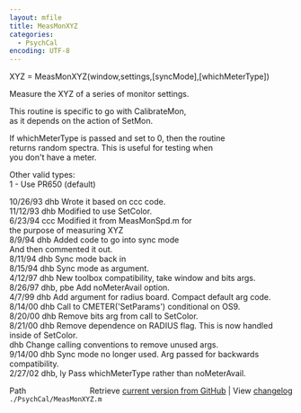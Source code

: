 ```yaml
---
layout: mfile
title: MeasMonXYZ
categories:
  - PsychCal
encoding: UTF-8
---
```


 XYZ = MeasMonXYZ(window,settings,[syncMode],[whichMeterType])  

 Measure the XYZ of a series of monitor settings.  

 This routine is specific to go with CalibrateMon,  
 as it depends on the action of SetMon.  

 If whichMeterType is passed and set to 0, then the routine  
 returns random spectra.  This is useful for testing when  
 you don't have a meter.  

 Other valid types:  
  1 - Use PR650 (default)  

 10/26/93  dhb      Wrote it based on ccc code.  
 11/12/93  dhb      Modified to use SetColor.  
    6/23/94     ccc     Modified it from MeasMonSpd.m for  
                                    the purpose of measuring XYZ  
    8/9/94      dhb     Added code to go into sync mode  
                                    And then commented it out.  
 8/11/94        dhb     Sync mode back in  
 8/15/94        dhb     Sync mode as argument.  
 4/12/97   dhb   New toolbox compatibility, take window and bits args.  
 8/26/97        dhb, pbe Add noMeterAvail option.  
 4/7/99    dhb   Add argument for radius board.  Compact default arg code.  
 8/14/00   dhb   Call to CMETER('SetParams') conditional on OS9.  
 8/20/00   dhb   Remove bits arg from call to SetColor.  
 8/21/00   dhb   Remove dependence on RADIUS flag.  This is now handled inside of SetColor.  
              dhb   Change calling conventions to remove unused args.  
 9/14/00   dhb   Sync mode no longer used.  Arg passed for backwards compatibility.  
 2/27/02   dhb, ly  Pass whichMeterType rather than noMeterAvail.  


<div class="code_header" style="text-align:right;">
  <span style="float:left;">Path&nbsp;&nbsp;</span> <span class="counter">Retrieve <a href=
  "https://raw.github.com/Psychtoolbox-3/Psychtoolbox-3/beta/./PsychCal/MeasMonXYZ.m">current version from GitHub</a> | View <a href=
  "https://github.com/Psychtoolbox-3/Psychtoolbox-3/commits/beta/./PsychCal/MeasMonXYZ.m">changelog</a></span>
</div>
<div class="code">
  <code>./PsychCal/MeasMonXYZ.m</code>
</div>
